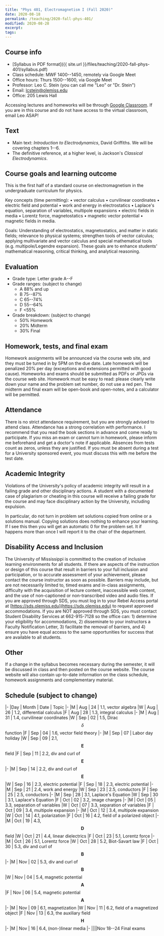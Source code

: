 ```yaml
---
title: "Phys 401, Electromagnetism I (Fall 2020)"
date: 2020-08-18
permalink: /teaching/2020-fall-phys-401/
modified: 2020-08-28
excerpt:
tags:
---
```


## Course info

* [Syllabus in PDF format]({{ site.url }}/files/teaching/2020-fall-phys-401/syllabus.pdf)
* Class schedule:  MWF 1400--1450, remotely via Google Meet
* Office hours:  Thurs 1500--1600, via Google Meet
* Professor: Leo C. Stein (you can call me "Leo" or "Dr. Stein")
* Email: [lcstein@olemiss.edu](mailto:lcstein@olemiss.edu)
* Office: 205 Lewis Hall

Accessing lectures and homeworks will be through [Google
Classroom](https://classroom.google.com/).  If you are in this course
and do not have access to the virtual classroom, email Leo ASAP!

## Text

* Main text: *Introduction to Electrodynamics*, David Griffiths.  We will be covering chapters 1--6.
* The definitive reference, at a higher level, is Jackson's *Classical
  Electrodynamics*.

## Course goals and learning outcome

This is the first half of a standard course on electromagnetism
in the undergraduate curriculum for physics.

Key concepts (time permitting):
• vector calculus
• curvilinear coordinates
• electric field and potential
• work and energy in electrostatics
• Laplace's equation, separation of variables, multipole expansions
• electric fields in media
• Lorentz force, magnetostatics
• magnetic vector potential
• magnetic fields in media.

Goals: Understanding of electrostatics, magnetostatics, and matter in
static fields; relevance to physical systems;
strengthen tools of vector calculus; applying multivariate and vector calculus and
special mathematical tools (e.g. multipole/Legendre expansion).
These goals are to enhance students' mathematical reasoning, critical
thinking, and analytical reasoning.

## Evaluation

* Grade type: Letter grade A--F
* Grade ranges: (subject to change)
  - A 88% and up
  - B 75--87%
  - C 65--74%
  - D 55--64%
  - F <55%
* Grade breakdown: (subject to change)
  - 50% Homework
  - 20% Midterm
  - 30% Final

## Homework, tests, and final exam

Homework assignments will be announced via the course web site, and
they must be turned in by 5PM on the due date.  Late homework will be
penalized 20% per day (exceptions and extensions permitted with good
cause).  Homeworks and exams should be submitted as PDFs or JPGs via
the course web site.  Homework must be easy to read: please clearly
write down your name and the problem set number, do not use a red pen.
The midterm and final exam will be open-book and open-notes, and a
calculator will be permitted.

## Attendance

There is no strict attendance requirement, but you are strongly
advised to attend class.  Attendance has a strong correlation with
performance.  I recommend that you read the book sections in advance
and come ready to participate.
If you miss an exam or cannot turn in homework, please inform me
beforehand and get a doctor's note if applicable.  Absences from tests
count as zeros, unless they are justified.  If you must be absent
during a test for a University sponsored event, you must discuss this
with me before the test date.

## Academic Integrity

Violations of the University's policy of academic integrity will
result in a failing grade and other disciplinary actions.  A student
with a documented case of plagiarism or cheating in this course will
receive a failing grade for the course and may face disciplinary
action by the University, including expulsion.

In particular, do not turn in problem set solutions copied from online
or a solutions manual.  Copying solutions does nothing to enhance your
learning.  If I see this then you will get an automatic 0 for the
problem set.  It if happens more than once I will report it to the
chair of the department.

## Disability Access and Inclusion

The University of Mississippi is committed to the creation of
inclusive learning environments for all students.  If there are
aspects of the instruction or design of this course that result in
barriers to your full inclusion and participation, or to accurate
assessment of your achievement, please contact the course instructor
as soon as possible. Barriers may include, but are not necessarily
limited to, timed exams and in-class assignments, difficulty with the
acquisition of lecture content, inaccessible web content, and the use
of non-captioned or non-transcribed video and audio files.  If you are
approved through SDS, you must log in to your Rebel Access portal at
[https://sds.olemiss.edu](https://sds.olemiss.edu) to request approved accommodations.  If
you are NOT approved through SDS, you must contact Student Disability
Services at 662-915-7128 so the office can: 1) determine your
eligibility for accommodations, 2) disseminate to your instructors a
Faculty Notification Letter, 3) facilitate the removal of barriers,
and 4) ensure you have equal access to the same opportunities for
success that are available to all students.

## Other

If a change in the syllabus becomes necessary during the semester, it
will be discussed in class and then posted on the course website. The
course website will also contain up-to-date information on the class
schedule, homework assignments and complementary material.

## Schedule (subject to change)

|-
|Day | Month | Date | Topic
|-
|M | Aug | 24 | 1.1, vector algebra
|W | Aug | 26 | 1.2, differential calculus
|F | Aug | 28 | 1.3, integral calculus
|-
|M | Aug | 31 | 1.4, curvilinear coordinates
|W | Sep | 02 | 1.5, Dirac $$\delta$$ function
|F | Sep | 04 | 1.6, vector field theory
|-
|M | Sep | 07 | Labor day holiday
|W | Sep | 09 | 2.1, $$\boldsymbol{E}$$ field
|F | Sep | 11 | 2.2, div and curl of $$\boldsymbol{E}$$
|-
|M | Sep | 14 | 2.2, div and curl of $$\boldsymbol{E}$$
|W | Sep | 16 | 2.3, electric potential
|F | Sep | 18 | 2.3, electric potential
|-
|M | Sep | 21 | 2.4, work and energy
|W | Sep | 23 | 2.5, conductors
|F | Sep | 25 | 2.5, conductors
|-
|M | Sep | 28 | 3.1, Laplace's Equation
|W | Sep | 30 | 3.1, Laplace's Equation
|F | Oct | 02 | 3.2, image charges
|-
|M | Oct | 05 | 3.3, separation of variables
|W | Oct | 07 | 3.3, separation of variables
|F | Oct | 09 | 3.4, multipole expansion
|-
|M | Oct | 12 | 3.4, multipole expansion
|W | Oct | 14 | 4.1, polarization
|F | Oct | 16 | 4.2, field of a polarized object
|-
|M | Oct | 19 | 4.3, $$\boldsymbol{D}$$ field
|W | Oct | 21 | 4.4, linear dielectrics
|F | Oct | 23 | 5.1, Lorentz force
|-
|M | Oct | 26 | 5.1, Lorentz force
|W | Oct | 28 | 5.2, Biot-Savart law
|F | Oct | 30 | 5.3, div and curl of $$\boldsymbol{B}$$
|-
|M | Nov | 02 | 5.3, div and curl of $$\boldsymbol{B}$$
|W | Nov | 04 | 5.4, magnetic potential $$\boldsymbol{A}$$
|F | Nov | 06 | 5.4, magnetic potential $$\boldsymbol{A}$$
|-
|M | Nov | 09 | 6.1, magnetization
|W | Nov | 11 | 6.2, field of a magnetized object
|F | Nov | 13 | 6.3, the auxiliary field $$\boldsymbol{H}$$
|-
|M | Nov | 16 | 6.4, (non-)linear media
|-
||||Nov 18--24 Final exams
